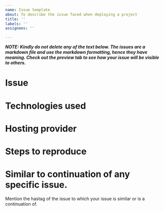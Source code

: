 ```yaml
---
name: Issue template
about: To describe the issue faced when deploying a project
title: ''
labels: ''
assignees: ''

---
```

***NOTE: Kindly do not delete any of the text below. The issues are a markdown file and use the markdown formatting, hence they have meaning. Check out the preview tab to see how your issue will be visible to others.***

# Issue 


# Technologies used


# Hosting provider


# Steps to reproduce


# Similar to continuation of any specific issue.
Mention the hastag of the issue to which your issue is similar or is a continuation of.

